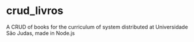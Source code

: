 # crud_livros
A CRUD of books for the curriculum of system distributed at Universidade São Judas, made in Node.js
